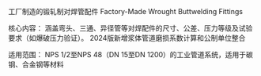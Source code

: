 工厂制造的锻轧制对焊管配件
Factory-Made Wrought Buttwelding Fittings

核心内容​​：
涵盖弯头、三通、异径管等对焊配件的尺寸、公差、压力等级及试验要求（如爆破压力验证）。
2024版新增浆体管道磨损系数计算和公制单位整合

适用范围​​：
NPS 1/2至NPS 48（DN 15至DN 1200）的工业管道系统，适用于碳钢、合金钢等材料